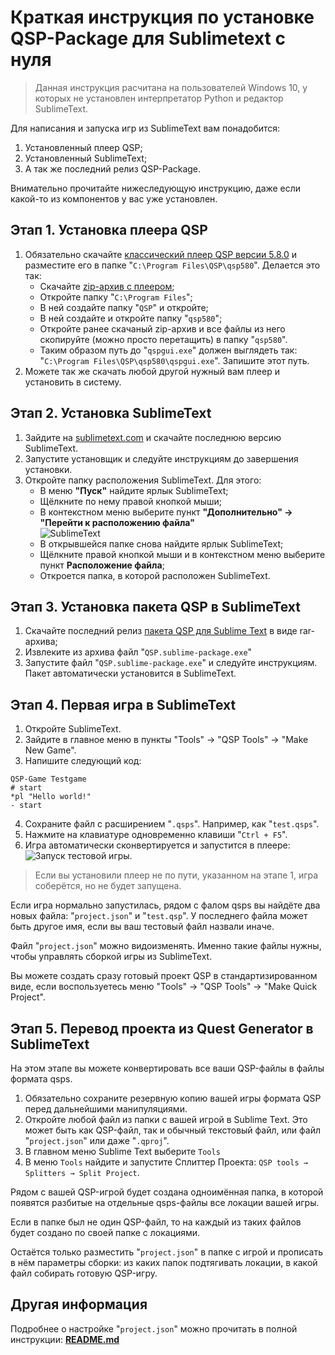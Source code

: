 # Краткая инструкция по установке QSP-Package для Sublimetext с нуля

> Данная инструкция расчитана на пользователей Windows 10, у которых не установлен интерпретатор Python и редактор SublimeText.

Для написания и запуска игр из SublimeText вам понадобится:

1. Установленный плеер QSP;
2. Установленный SublimeText;
3. А так же последний релиз QSP-Package.

Внимательно прочитайте нижеследующую инструкцию, даже если какой-то из компонентов у вас уже установлен.

## Этап 1. Установка плеера QSP

1. Обязательно скачайте [классический плеер QSP версии 5.8.0](https://qsp.org/index.php?option=com_content&view=article&id=64&Itemid=87) и разместите его в папке "`C:\Program Files\QSP\qsp580`". Делается это так:
	* Скачайте [zip-архив с плеером](https://qsp.org/attachments/qsp580b7.zip);
	* Откройте папку "`C:\Program Files`";
	* В ней создайте папку "`QSP`" и откройте;
	* В ней создайте и откройте папку "`qsp580`";
	* Откройте ранее скачаный zip-архив и все файлы из него скопируйте (можно просто перетащить) в папку "`qsp580`".
	* Таким образом путь до "`qspgui.exe`" должен выглядеть так: "`C:\Program Files\QSP\qsp580\qspgui.exe`". Запишите этот путь.
2. Можете так же скачать любой другой нужный вам плеер и установить в систему.

## Этап 2. Установка SublimeText

1. Зайдите на [sublimetext.com](https://www.sublimetext.com) и скачайте последнюю версию SublimeText.
2. Запустите установщик и следуйте инструкциям до завершения установки.
3. Откройте папку расположения SublimeText. Для этого:
	* В меню **"Пуск"** найдите ярлык SublimeText;
	* Щёлкните по нему правой кнопкой мыши;
	* В контекстном меню выберите пункт **"Дополнительно" → "Перейти к расположению файла"**<br>![SublimeText](https://i.ibb.co/XpQBxnV/dghddfghfgdh.png)
	* В открывшейся папке снова найдите ярлык SublimeText;
	* Щёлкните правой кнопкой мыши и в контекстном меню выберите пункт **Расположение файла**;
	* Откроется папка, в которой расположен SublimeText.

## Этап 3. Установка пакета QSP в SublimeText

1. Скачайте последний релиз [пакета QSP для Sublime Text](https://github.com/AleksVersus/JAD_for_QSP/releases) в виде rar-архива;
2. Извлеките из архива файл "`QSP.sublime-package.exe`"
3. Запустите файл "`QSP.sublime-package.exe`" и следуйте инструкциям. Пакет автоматически установится в SublimeText.

## Этап 4. Первая игра в SublimeText

1. Откройте SublimeText.
2. Зайдите в главное меню в пункты "Tools" → "QSP Tools" → "Make New Game".
3. Напишите следующий код:
```qsp
QSP-Game Testgame
# start
*pl "Hello world!"
- start
```
4. Сохраните файл с расширением "`.qsps`". Например, как "`test.qsps`".
5. Нажмите на клавиатуре одновременно клавиши "`Ctrl + F5`".
6. Игра автоматически сконвертируется и запустится в плеере:<br>![Запуск тестовой игры](https://i.ibb.co/8M17bbZ/image.png).

> Если вы установили плеер не по пути, указанном на этапе 1, игра соберётся, но не будет запущена.

Если игра нормально запустилась, рядом с фалом qsps вы найдёте два новых файла: "`project.json`" и "`test.qsp`". У последнего файла может быть другое имя, если вы ваш тестовый файл назвали иначе.

Файл "`project.json`" можно видоизменять. Именно такие файлы нужны, чтобы управлять сборкой игры из SublimeText.

Вы можете создать сразу готовый проект QSP в стандартизированном виде, если воспользуетесь меню "Tools" → "QSP Tools" → "Make Quick Project".

## Этап 5. Перевод проекта из Quest Generator в SublimeText

На этом этапе вы можете конвертировать все ваши QSP-файлы в файлы формата qsps.

1. Обязательно сохраните резервную копию вашей игры формата QSP перед дальнейшими манипуляциями.
2. Откройте любой файл из папки с вашей игрой в Sublime Text. Это может быть как QSP-файл, так и обычный текстовый файл, или файл "`project.json`" или даже "`.qproj`".
3. В главном меню Sublime Text выберите `Tools`
4. В меню `Tools` найдите и запустите Сплиттер Проекта: `QSP tools → Splitters → Split Project`.

Рядом с вашей QSP-игрой будет создана одноимённая папка, в которой появятся разбитые на отдельные qsps-файлы все локации вашей игры.

Если в папке был не один QSP-файл, то на каждый из таких файлов будет создано по своей папке с локациями.

Остаётся только разместить "`project.json`" в папке с игрой и прописать в нём параметры сборки: из каких папок подтягивать локации, в какой файл собирать готовую QSP-игру.


## Другая информация

Подробнее о настройке "`project.json`" можно прочитать в полной инструкции: [**README.md**](https://github.com/AleksVersus/JAD_for_QSP/blob/master/README.md)
